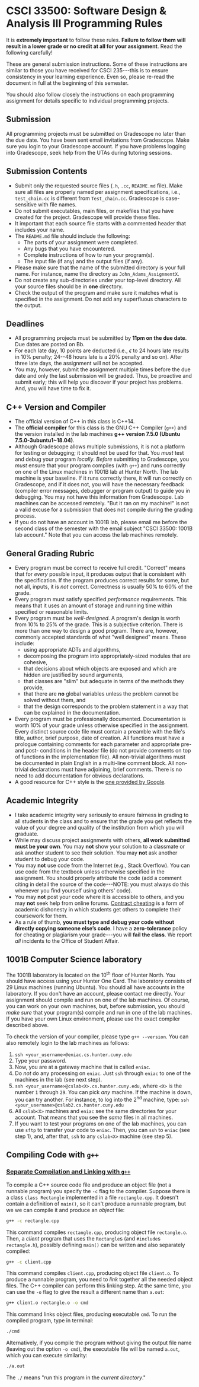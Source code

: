 # CSCI 33500: Software Design & Analysis III Programming Rules

It is **extremely important** to follow these rules. **Failure to follow them will result in a lower grade or no credit at all for your assignment**. Read the following carefully!

These are general submission instructions. Some of these instructions are similar to those you have received for CSCI 235---this is to ensure consistency in your learning experience. Even so, please re-read the document in full at the beginning of this semester.

You should also follow closely the instructions on each programming assignment for details specific to individual programming projects.

## Submission

All programming projects must be submitted on Gradescope no later than the due date. You have been sent email invitations from Gradescope. Make sure
you login to your Gradescope account. If you have problems logging into
Gradescope, seek help from the UTAs during tutoring sessions.
<!-- Gradescope accounts will be set by Monday Sept 30 before class. First assignment is due on 9/16. -->

## Submission Contents

- Submit only the requested source files (`.h`, `.cc`, `README.md` file). Make sure all files are properly named per assignment specifications, i.e., `test_chain.cc` is different from `Test_chain.cc`. Gradescope is case-sensitive with file names.
- Do not submit executables, main files, or makefiles that you have created for the project. Gradescope will provide these files.
- It important that each source file starts with a commented header that includes your name.
- The `README.md` file should include the following:
    - The parts of your assignment were completed.
    - Any bugs that you have encountered.
    - Complete instructions of how to run your program(s).
    - The input file (if any) and the output files (if any).
- Please make sure that the name of the submitted directory is your full name. For instance, name the directory as `John_Adams_AssignmentX`.
- Do not create any sub-directories under your top-level directory. All your source files should be in **one** directory.
- Check the output of the program and make sure it matches what is specified in the assignment. Do not add any superfluous characters to the output.

## Deadlines

- All programming projects must be submitted by **11pm on the due date**. Due dates are posted on Bb.
- For each late day, 10 points are deducted (i.e., $\epsilon$ to 24 hours late results in 10% penalty; 24--48 hours late is a 20% penalty and so on). After three late days, the assignment will not be accepted.
- You may, however, submit the assignment multiple times before the due date and
only the last submission will be graded. Thus, be proactive and submit early; this
will help you discover if your project has problems. And, you will have time to fix it.

## C++ Version and Compiler

- The official version of C++ in this class is C++14.
- The **official compiler** for this class is the GNU C++ Compiler (`g++`) and the version installed in the lab machines **g++ version 7.5.0 (Ubuntu 7.5.0-3ubuntu1~18.04)**.
- Although Gradescope allows multiple submissions, it is not a platform for testing or debugging; it should not be used for that. You *must* test and debug your program *locally*. *Before* submitting to Gradescope, you *must* ensure that your program compiles (with `g++`) and runs correctly on one of the Linux machines in 1001B lab at Hunter North. The lab machine is your baseline. If it runs correctly there, it will run correctly on Gradescope, and if it does not, you will have the necessary feedback (compiler error messages, debugger or program output) to guide you in debugging. You may not have this information from Gradescope. Lab machines can be accessed remotely. "But it ran on my machine!" is not a valid excuse for a submission that does not compile during the grading process.
- If you do not have an account in 1001B lab, please email me before the second
class of the semester with the email subject "CSCI 33500: 1001B lab account." Note that you can access the lab machines remotely.

## General Grading Rubric

- Every program must be correct to receive full credit. "Correct" means that for *every* possible input, it produces output that is consistent with the specification. If the program produces correct results for some, but not all, inputs, it is *not* correct. Correctness is usually 50% to 60% of the grade.
- Every program must satisfy specified *performance* requirements. This means that it uses an amount of storage and running time within specified or reasonable limits.
- Every program must be *well-designed*. A program's design is worth from 10% to 25% of the grade. This is a subjective criterion. There is more than one way to design a good program. There are, however, commonly accepted standards of what "well designed" means. These include:
    - using appropriate ADTs and algorithms,
    - decomposing the program into appropriately-sized modules that are cohesive,
    - that decisions about which objects are exposed and which are hidden are justified by sound arguments,
    - that classes are "slim" but adequate in terms of the methods they provide,
    - that there are **no** global variables unless the problem cannot be solved without them, and
    - that the design corresponds to the problem statement in a way that can be explained in the documentation.
- Every program must be professionally documented. Documentation is worth 10%
of your grade unless otherwise specified in the assignment. Every distinct source
code file must contain a preamble with the file's title, author, brief purpose, date of creation. All functions must have a prologue containing comments for each
parameter and appropriate pre-and post- conditions in the header file (do not
provide comments on top of functions in the implementation file). All non-trivial
algorithms must be documented in plain English in a multi-line comment block.
All non-trivial declarations must have adjoining, brief comments. There is no
need to add documentation for obvious declarations.
- A good resource for C++ style is the [one provided by Google](https://google.github.io/styleguide/cppguide.html).

## Academic Integrity

- I take academic integrity very seriously to ensure fairness in grading to all students in the class and to ensure that the grade you get reflects the value of your degree and quality of the institution from which you will graduate.
- While may discuss project assignments with others, **all work
submitted must be your own**. You may **not** show your solution to a classmate
or ask another student to see their solution. You may **not** ask another student to debug your code.
- You may **not** use code from the Internet (e.g., Stack Overflow). You can use code from the textbook unless otherwise specified in the assignment. You should
properly attribute the code (add a comment citing in detail the source of the code---NOTE: you must always do this whenever you find yourself using others' code).
- You may **not** post your code where it is accessible to others, and you may **not** seek help from online forums. [Contract cheating](http://en.wikipedia.org/wiki/Contract_cheating) is a form of academic dishonesty in which students get others to complete their coursework for them.
- As a rule of thumb, **you must type and debug your code without directly copying
someone else’s code**. I have a **zero-tolerance** policy for cheating or plagiarism your grade---you will **fail the class**. We report *all* incidents to the Office of Student Affair.

## 1001B Computer Science laboratory

The 1001B laboratory is located on the 10<sup>th</sup> floor of Hunter North. You should have access using your Hunter One Card. The laboratory consists of 29 Linux machines (running Ubuntu). You should all have accounts in the laboratory. If you don't have an account, please contact me directly. Your assignment should compile and run on one of the lab machines. Of course, you can work on your own machines, but, before submission, you should *make sure* that your program(s) compile and run in one of the lab machines. If you have your own Linux environment, please use the exact compiler described above.

To check the version of your compiler, please type `g++ --version`. You can also remotely login to the lab machines as follows:

1. `ssh <your_username>@eniac.cs.hunter.cuny.edu`
1. Type your password.
1. Now, you are at a gateway machine that is called `eniac`.
1. Do *not* do any processing on `eniac`. Just `ssh` through `eniac` to one of the machines in the lab (see next step).
1. `ssh <your_username>@cslab<X>.cs.hunter.cuny.edu`, where `<X>` is the number `1` through `29`. You can pick *any* machine. If the machine is down, you can try another. For instance, to log into the 2<sup>nd</sup> machine, type: `ssh <your_username>@cslab2.cs.hunter.cuny.edu`
1. All `cslab<X>` machines and `eniac` see the same directories for your account. That means that you see the *same* files in all machines.
1. If you want to test your programs on one of the lab machines, you can use `sftp` to transfer your code to `eniac`. Then, you can `ssh` to `eniac` (see step 1), and, after that, `ssh` to any `cslab<X>` machine (see step 5).

## Compiling Code with `g++`

### [Separate Compilation and Linking with `g++`](https://cseweb.ucsd.edu//~kube/cls/100/Lectures/lec2/lec2-63.html)

To compile a C++ source code file and produce an object file (not a runnable program) you specify the `-c` flag to the compiler.  Suppose there is a class `class Rectangle` implemented in a file `rectangle.cpp`. It doesn't contain a definition of `main()`, so it can't produce a runnable program, but we we can compile it and produce an *object* file:

```bash
g++ -c rectangle.cpp 
```

This command compiles `rectangle.cpp`, producing object file `rectangle.o`. Then, a *client* program that uses the `Rectangle`s (and `#include`s `rectangle.h`), possibly defining `main()` can be written and also separately compiled:

```bash
g++ -c client.cpp
```

This command compiles `client.cpp`, producing object file `client.o`. To produce a runnable program, you need to *link* together all the needed object files. The C++ compiler can perform this linking step. At the same time, you can use the `-o` flag to give the result a different name than `a.out`:

```bash
g++ client.o rectangle.o -o cmd 
```

This command links object files, producing executable `cmd`. To run the compiled program, type in terminal:

```bash
./cmd
```

Alternatively, if you compile the program without giving the output file name (leaving out the option `-o cmd`), the executable file will be named `a.out`, which you can execute similarity:

```bash
./a.out
```

The `./` means "run this program in the *current directory*."
